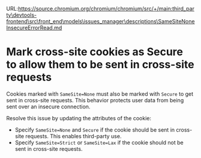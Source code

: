 URL:https://source.chromium.org/chromium/chromium/src/+/main:third_party\devtools-frontend\src\front_end\models\issues_manager\descriptions\SameSiteNoneInsecureErrorRead.md
# Mark cross-site cookies as Secure to allow them to be sent in cross-site requests

Cookies marked with `SameSite=None` must also be marked with `Secure` to get sent in cross-site requests.
This behavior protects user data from being sent over an insecure connection.

Resolve this issue by updating the attributes of the cookie:
* Specify `SameSite=None` and `Secure` if the cookie should be sent in cross-site requests. This enables third-party use.
* Specify `SameSite=Strict` or `SameSite=Lax` if the cookie should not be sent in cross-site requests.
